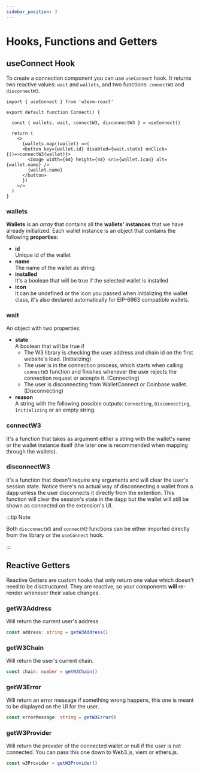 ```yaml
---
sidebar_position: 3
---
```


# Hooks, Functions and Getters

## useConnect Hook

To create a connection component you can use `useConnect` hook. It returns two reactive values: `wait` and `wallets`, and two functions: `connectW3` and `disconnectW3`.

```tsx
import { useConnect } from 'w3evm-react'

export default function Connect() {

  const { wallets, wait, connectW3, disconnectW3 } = useConnect()
  
  return (
    <>
      {wallets.map((wallet) =>(
      <button key={wallet.id} disabled={wait.state} onClick={()=>connectW3(wallet)}>
        <Image width={44} height={44} src={wallet.icon} alt={wallet.name} />
        {wallet.name}
      </button>
      })
    </>
  )
}
```

### wallets

**Wallets** is an *array* that contains all the **wallets' instances** that we have already initialized. Each wallet instance is an object that contains the following **properties**:

- **id**
  <br/> Unique id of the wallet
- **name**
  <br/> The name of the wallet as string
- **installed**
  <br/> It's a boolean that will be true if the selected wallet is installed
- **icon**
  <br/> It can be undefined or the icon you passed when initializing the wallet class, it's also declared automatically for EIP-6963 compatible wallets.

### wait

An object with two properties:

- **state** <br/>
   A boolean that will be true if
    - The W3 library is checking the user address and chain id on the first website's load. (Initializing)
    - The user is in the connection process, which starts when calling `connectW3` function and finishes whenever the user rejects the connection request or accepts it. (Connecting)
    - The user is disconnecting from WalletConnect or Coinbase wallet. (Disconnecting)
- **reason** <br/> A string with the following possible outputs: `Connecting`, `Disconnecting`, `Initializing` or an empty string.

### connectW3

It's a function that takes as argument either a string with the wallet's name or the wallet instance itself (the later one is recommended when mapping through the wallets).

### disconnectW3

It's a function that doesn't require any arguments and will clear the user's session state. Notice there's no actual way of disconnecting a wallet from a dapp unless the user disconnects it directly from the extention. This function will clear the session's state in the dapp but the wallet will still be shown as connected on the extension's UI.

:::tip Note

Both `disconnectW3` and `connectW3` functions can be either imported directly from the library or the `useConnect` hook.

:::

## Reactive Getters

Reactive Getters are custom hooks that only return one value which doesn't need to be disctructured. They are reactive, so your components **will** re-render whenever their value changes.

### getW3Address

Will return the current user's address

```ts
const address: string = getW3Address()
```

### getW3Chain

Will return the user's current chain.

```ts
const chain: number = getW3Chain()
```

### getW3Error

Will return an error message if something wrong happens, this one is meant to be displayed on the UI for the user.

```ts
const errorMessage: string = getW3Error()
```

### getW3Provider

Will return the provider of the connected wallet or null if the user is not connected. You can pass this one down to Web3.js, viem or ethers.js.

```ts
const w3Provider = getW3Provider()
```